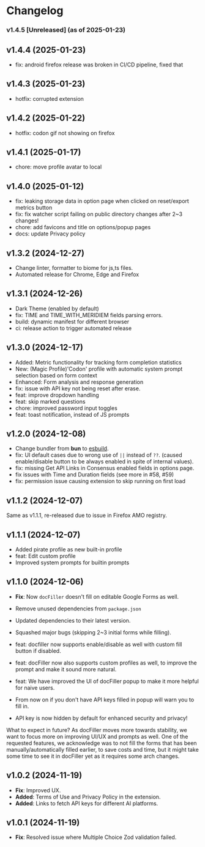 # Changelog

### v1.4.5 [Unreleased] (as of 2025-01-23)

## v1.4.4 (2025-01-23)

- fix: android firefox release was broken in CI/CD pipeline, fixed that

## v1.4.3 (2025-01-23)

- hotfix: corrupted extension

## v1.4.2 (2025-01-22)

- hotfix: codon gif not showing on firefox

## v1.4.1 (2025-01-17)

- chore: move profile avatar to local

## v1.4.0 (2025-01-12)

- fix: leaking storage data in option page when clicked on reset/export metrics button
- fix: fix watcher script failing on public directory changes after 2~3 changes!
- chore: add favicons and title on options/popup pages
- docs: update Privacy policy

## v1.3.2 (2024-12-27)

- Change linter, formatter to biome for js,ts files.
- Automated release for Chrome, Edge and Firefox

## v1.3.1 (2024-12-26)

- Dark Theme (enabled by default)
- fix: TIME and TIME_WITH_MERIDIEM fields parsing errors.
- build: dynamic manifest for different browser
- ci: release action to trigger automated release

## v1.3.0 (2024-12-17)

- Added: Metric functionality for tracking form completion statistics
- New: (Magic Profile)'Codon' profile with automatic system prompt selection based on form context
- Enhanced: Form analysis and response generation
- fix: issue with API key not being reset after erase.
- feat: improve dropdown handling
- feat: skip marked questions
- chore: improved password input toggles
- feat: toast notification, instead of JS prompts

## v1.2.0 (2024-12-08)

- Change bundler from **bun** to [esbuild](https://esbuild.github.io).
- fix: UI default cases due to wrong use of `||` instead of `??`. (caused enable/disable button to be always enabled in spite of internal values).
- fix: missing Get API Links in Consensus enabled fields in options page.
- fix issues with Time and Duration fields (see more in #58, #59)
- fix: permission issue causing extension to skip running on first load

## v1.1.2 (2024-12-07)

Same as v1.1.1, re-released due to issue in Firefox AMO registry.

## v1.1.1 (2024-12-07)

- Added pirate profile as new built-in profile
- feat: Edit custom profile
- Improved system prompts for builtin prompts

## v1.1.0 (2024-12-06)

- **Fix**: Now `docFiller` doesn't fill on editable Google Forms as well.
- Remove unused dependencies from `package.json`
- Updated dependencies to their latest version.
- Squashed major bugs (skipping 2~3 initial forms while filling).

- feat: docfiller now supports enable/disable as well with custom fill button if disabled.
- feat: docFiller now also supports custom profiles as well, to improve the prompt and make it sound more natural.
- feat: We have improved the UI of docFiller popup to make it more helpful for naive users.
- From now on if you don't have API keys filled in popup will warn you to fill in.
- API key is now hidden by default for enhanced security and privacy!

What to expect in future?
As docFiller moves more towards stability, we want to focus more on improving UI/UX and prompts as well. One of the requested features, we acknowledge was to not fill the forms that has been manually/automatically filled earlier, to save costs and time, but it might take some time to see it in docFiller yet as it requires some arch changes.

## v1.0.2 (2024-11-19)

- **Fix**: Improved UX.
- **Added**: Terms of Use and Privacy Policy in the extension.
- **Added**: Links to fetch API keys for different AI platforms.

## v1.0.1 (2024-11-19)

- **Fix**: Resolved issue where Multiple Choice Zod validation failed.
